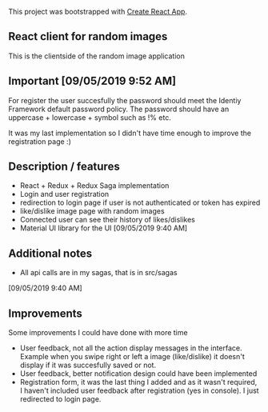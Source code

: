 This project was bootstrapped with [Create React App](https://github.com/facebook/create-react-app).

## React client for random images

This is the clientside of the random image application

## Important [09/05/2019 9:52 AM]
For register the user succesfully the password should meet the Identiy Framework default password policy.
The password should have an uppercase + lowercase + symbol such as !% etc.


It was my last implementation so I didn't have time enough to improve the registration page :)


## Description / features
- React + Redux + Redux Saga implementation
- Login and user registration
- redirection to login page if user is not authenticated or token has expired
- like/dislike image page with random images 
- Connected user can see their history of likes/dislikes
- Material UI library for the UI [09/05/2019 9:40 AM]

## Additional notes
- All api calls are in my sagas, that is in src/sagas

[09/05/2019 9:40 AM]
## Improvements
Some improvements I could have done with more time
- User feedback, not all the action display messages in the interface. Example when you swipe right or left a image (like/dislike) it doesn't display if it was succesfully saved or not.
- User feedback, better notification design could have been implemented
- Registration form, it was the last thing I added and as it wasn't required, I haven't included user feedback after registration (yes in console). I just redirected to login page.

